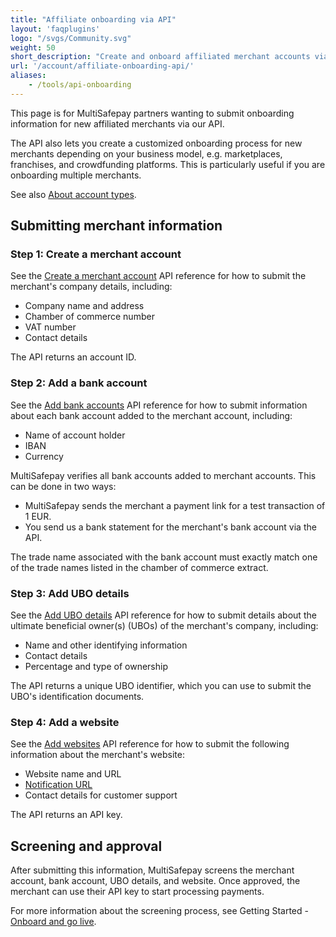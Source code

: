 ```yaml
---
title: "Affiliate onboarding via API"
layout: 'faqplugins'
logo: "/svgs/Community.svg"
weight: 50
short_description: "Create and onboard affiliated merchant accounts via our API."
url: '/account/affiliate-onboarding-api/'
aliases: 
    - /tools/api-onboarding
---
```


This page is for MultiSafepay partners wanting to submit onboarding information for new affiliated merchants via our API. 

The API also lets you create a customized onboarding process for new merchants depending on your business model, e.g. marketplaces, franchises, and crowdfunding platforms. This is particularly useful if you are onboarding multiple merchants.  

See also [About account types](/account/partner-account-control/about-account-types/).

## Submitting merchant information

### Step 1: Create a merchant account

See the [Create a merchant account](create-account) API reference for how to submit the merchant's company details, including:

- Company name and address
- Chamber of commerce number
- VAT number
- Contact details

The API returns an account ID.

### Step 2: Add a bank account
See the [Add bank accounts](add-bank-accounts) API reference for how to submit information about each bank account added to the merchant account, including: 

- Name of account holder
- IBAN
- Currency

MultiSafepay verifies all bank accounts added to merchant accounts. This can be done in two ways:

- MultiSafepay sends the merchant a payment link for a test transaction of 1 EUR. 
- You send us a bank statement for the merchant's bank account via the API.

The trade name associated with the bank account must exactly match one of the trade names listed in the chamber of commerce extract.

### Step 3: Add UBO details
See the [Add UBO details](add-ubos) API reference for how to submit details about the ultimate beneficial owner(s) (UBOs) of the merchant's company, including:

- Name and other identifying information
- Contact details
- Percentage and type of ownership

The API returns a unique UBO identifier, which you can use to submit the UBO's identification documents.

### Step 4: Add a website
See the [Add websites](add-websites) API reference for how to submit the following information about the merchant's website:

- Website name and URL
- [Notification URL](/developer/api/notification-url)
- Contact details for customer support
 
The API returns an API key. 

## Screening and approval 

After submitting this information, MultiSafepay screens the merchant account, bank account, UBO details, and website. Once approved, the merchant can use their API key to start processing payments.

For more information about the screening process, see Getting Started - [Onboard and go live](/getting-started/go-live/).
